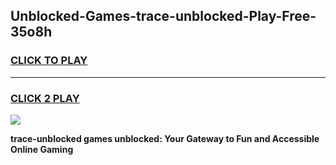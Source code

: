 
## Unblocked-Games-trace-unblocked-Play-Free-35o8h
<h3>
<a href="https://premium76.site?title=trace-unblocked&ref=20M">CLICK TO PLAY</a></h3>
<hr>

<h3>
<a href="https://premium76.site?title=trace-unblocked&ref=20M">CLICK 2 PLAY</a>
  
</h3>

<a href="https://premium76.site?title=trace-unblocked&ref=19M"><img src="https://clearcache.store/games.png"></a>


**trace-unblocked games unblocked: Your Gateway to Fun and Accessible Online Gaming**
